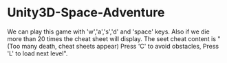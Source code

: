 # Unity3D-Space-Adventure
 
We can play this game with 'w','a','s','d' and 'space' keys. Also if we die more than 20 times the cheat sheet will display. The seet cheat content is "(Too many death, cheat sheets appear) Press 'C' to avoid obstacles, Press 'L' to load next level".
